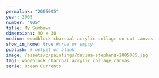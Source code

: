```yaml
---
permalink: "2005005"
year: 2005
number: "005"
title: My Sumbawa
dimensions: 90 x 38
medium: woodblock charcoal acrylic collage on cut canvas
show_in_home: true #true or empty
publish: # notyet or blank
image: /assets/p/paintings/davina-stephens-2005005.jpg
tags: woodblock charcoal acrylic collage canvas
serie: Ocean Currents
---
```

